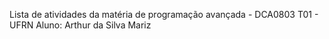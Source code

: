 Lista de atividades da matéria de programação avançada - DCA0803 T01 - UFRN
Aluno: Arthur da Silva Mariz 